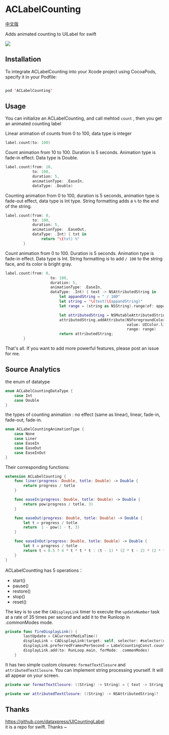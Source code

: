 # ACLabelCounting

[中文版](./readME_CN.md)

Adds animated counting to UILabel for swift

![](ACLabelCounting.gif)

## Installation

To integrate ACLabelCounting into your Xcode project using CocoaPods, specify it in your Podfile:

```swift

pod 'ACLabelCounting'
```

## Usage

You can initialize an ACLabelCounting, and call mehtod `count` , then you get an animated counting label

Linear animation of counts from 0 to 100, data type is integer

```swift
label.count(to: 100)
```

Count animation from 10 to 100. Duration is 5 seconds. Animation type is fade-in effect. Data type is Double.

```swift
label.count(from: 10,
            to: 100,
            duration: 5,
            animationType: .EaseIn,
            dataType: .Double)
```

Counting animation from 0 to 100, duration is 5 seconds, animation type is fade-out effect, data type is Int type. String formatting adds a `%` to the end of the string.

```swift
label.count(from: 0,
            to: 100,
            duration: 5,
            animationType: .EaseOut,
            dataType: .Int) { txt in
                return "\(txt) %"
        }
```

Count animation from 0 to 100. Duration is 5 seconds. Animation type is fade-in effect. Data type is Int. String formatting is to add `/ 100` to the string face, and its color is bright gray.

```swift
label.count(from: 0,
                    to: 100,
                    duration: 5,
                    animationType: .EaseIn,
                    dataType: .Int) { text -> NSAttributedString in
                        let appandString = " / 100"
                        let string = "\(text)\(appandString)"
                        let range = (string as NSString).range(of: appandString)

                        let attributedString = NSMutableAttributedString(string: string)
                        attributedString.addAttribute(NSForegroundColorAttributeName,
                                                      value: UIColor.lightGray,
                                                      range: range)
                        return attributedString;
        }
```

That's all. If you want to add more powerful features, please post an issue for me.

## Source Analytics

the enum of datatype

```swift
enum ACLabelCountingDataType {
    case Int
    case Double
}
```

the types of counting animation : no effect (same as linear), linear, fade-in, fade-out, fade-in. 

```swift
enum ACLabelCountingAnimationType {
    case None
    case Liner
    case EaseIn
    case EaseOut
    case EaseInOut
}
```

Their corresponding functions:

```swift
extension ACLabelCounting {
    func liner(progress: Double, totle: Double) -> Double {
        return progress / totle
    }

    func easeIn(progress: Double, totle: Double) -> Double {
        return pow(progress / totle, 3)
    }

    func easeOut(progress: Double, totle: Double) -> Double {
        let t = progress / totle
        return  1 - pow(1 - t, 3)
    }

    func easeInOut(progress: Double, totle: Double) -> Double {
        let t = progress / totle
        return t < 0.5 ? 4 * t * t * t : (t - 1) * (2 * t - 2) * (2 * t - 2) + 1
    }
}
```

ACLabelCountting has 5 operations：

- start()
- pause()
- restore()
- stop()
- reset()

The key is to use the `CADisplayLink` timer to execute the `updateNumber` task at a rate of 35 times per second and add it to the Runloop in .commonModes mode.

```swift
private func fireDisplayLink() {
        lastUpdate = CACurrentMediaTime()
        displayLink = CADisplayLink(target: self, selector: #selector(updateNumber))
        displayLink.preferredFramesPerSecond = LabelCountingConst.countRate
        displayLink.add(to: RunLoop.main, forMode: .commonModes)
    }
```

It has two simple custom closures: `formatTextClosure` and `attributedTextClosure`. You can implement string processing yourself. It will all appear on your screen.

```swift
private var formatTextClosure: ((String) -> String) = { text -> String in return text }

private var attributedTextClosure: ((String) -> NSAttributedString)?
```

## Thanks

https://github.com/dataxpress/UICountingLabel  
it is a repo for swift. Thanks ~
